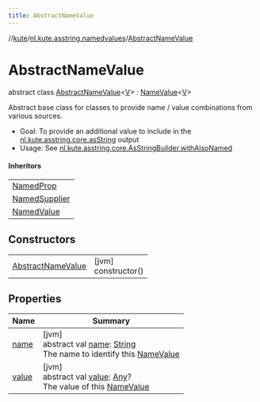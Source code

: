 ```yaml
---
title: AbstractNameValue
---
```

//[kute](../../../index.html)/[nl.kute.asstring.namedvalues](../index.html)/[AbstractNameValue](index.html)



# AbstractNameValue

abstract class [AbstractNameValue](index.html)&lt;[V](index.html)&gt; : [NameValue](../-name-value/index.html)&lt;[V](index.html)&gt; 

Abstract base class for classes to provide name / value combinations from various sources.



- 
   Goal: To provide an additional value to include in the [nl.kute.asstring.core.asString](../../nl.kute.asstring.core/as-string.html) output
- 
   Usage: See  [nl.kute.asstring.core.AsStringBuilder.withAlsoNamed](../../nl.kute.asstring.core/-as-string-builder/with-also-named.html)




#### Inheritors


| |
|---|
| [NamedProp](../-named-prop/index.html) |
| [NamedSupplier](../-named-supplier/index.html) |
| [NamedValue](../-named-value/index.html) |


## Constructors


| | |
|---|---|
| [AbstractNameValue](-abstract-name-value.html) | [jvm]<br>constructor() |


## Properties


| Name | Summary |
|---|---|
| [name](../-name-value/name.html) | [jvm]<br>abstract val [name](../-name-value/name.html): [String](https://kotlinlang.org/api/latest/jvm/stdlib/kotlin/-string/index.html)<br>The name to identify this [NameValue](../-name-value/index.html) |
| [value](../-name-value/value.html) | [jvm]<br>abstract val [value](../-name-value/value.html): [Any](https://kotlinlang.org/api/latest/jvm/stdlib/kotlin/-any/index.html)?<br>The value of this [NameValue](../-name-value/index.html) |

